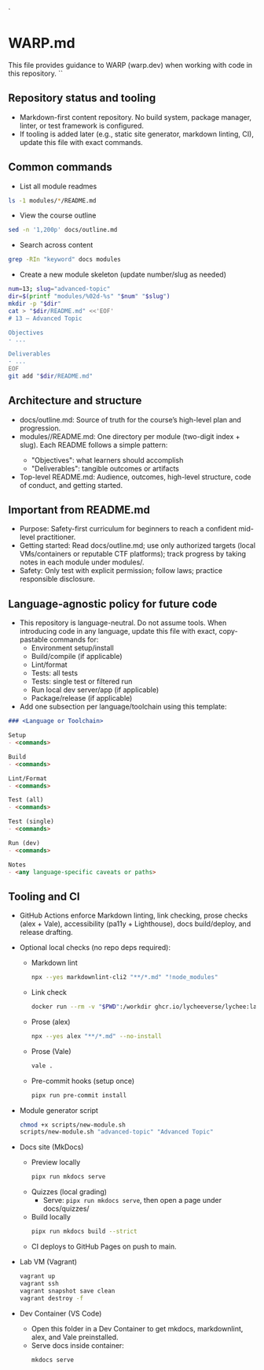 `
# WARP.md

This file provides guidance to WARP (warp.dev) when working with code in this repository.
``

## Repository status and tooling
- Markdown-first content repository. No build system, package manager, linter, or test framework is configured.
- If tooling is added later (e.g., static site generator, markdown linting, CI), update this file with exact commands.

## Common commands
- List all module readmes
```sh path=null start=null
ls -1 modules/*/README.md
```

- View the course outline
```sh path=null start=null
sed -n '1,200p' docs/outline.md
```

- Search across content
```sh path=null start=null
grep -RIn "keyword" docs modules
```

- Create a new module skeleton (update number/slug as needed)
```sh path=null start=null
num=13; slug="advanced-topic"
dir=$(printf "modules/%02d-%s" "$num" "$slug")
mkdir -p "$dir"
cat > "$dir/README.md" <<'EOF'
# 13 — Advanced Topic

Objectives
- ...

Deliverables
- ...
EOF
git add "$dir/README.md"
```

## Architecture and structure
- docs/outline.md: Source of truth for the course’s high-level plan and progression.
- modules/<nn-topic>/README.md: One directory per module (two-digit index + slug). Each README follows a simple pattern:
  - "Objectives": what learners should accomplish
  - "Deliverables": tangible outcomes or artifacts
- Top-level README.md: Audience, outcomes, high-level structure, code of conduct, and getting started.

## Important from README.md
- Purpose: Safety-first curriculum for beginners to reach a confident mid-level practitioner.
- Getting started: Read docs/outline.md; use only authorized targets (local VMs/containers or reputable CTF platforms); track progress by taking notes in each module under modules/.
- Safety: Only test with explicit permission; follow laws; practice responsible disclosure.

## Language-agnostic policy for future code
- This repository is language-neutral. Do not assume tools. When introducing code in any language, update this file with exact, copy-pastable commands for:
  - Environment setup/install
  - Build/compile (if applicable)
  - Lint/format
  - Tests: all tests
  - Tests: single test or filtered run
  - Run local dev server/app (if applicable)
  - Package/release (if applicable)
- Add one subsection per language/toolchain using this template:
```md path=null start=null
### <Language or Toolchain>

Setup
- <commands>

Build
- <commands>

Lint/Format
- <commands>

Test (all)
- <commands>

Test (single)
- <commands>

Run (dev)
- <commands>

Notes
- <any language-specific caveats or paths>
```

## Tooling and CI
- GitHub Actions enforce Markdown linting, link checking, prose checks (alex + Vale), accessibility (pa11y + Lighthouse), docs build/deploy, and release drafting.
- Optional local checks (no repo deps required):
  - Markdown lint
    ```sh path=null start=null
    npx --yes markdownlint-cli2 "**/*.md" "!node_modules"
    ```
  - Link check
    ```sh path=null start=null
    docker run --rm -v "$PWD":/workdir ghcr.io/lycheeverse/lychee:latest --config .lychee.toml --no-progress "**/*.md"
    ```
  - Prose (alex)
    ```sh path=null start=null
    npx --yes alex "**/*.md" --no-install
    ```
  - Prose (Vale)
    ```sh path=null start=null
    vale .
    ```
  - Pre-commit hooks (setup once)
    ```sh path=null start=null
    pipx run pre-commit install
    ```

- Module generator script
  ```sh path=null start=null
  chmod +x scripts/new-module.sh
  scripts/new-module.sh "advanced-topic" "Advanced Topic"
  ```

- Docs site (MkDocs)
  - Preview locally
    ```sh path=null start=null
    pipx run mkdocs serve
    ```
  - Quizzes (local grading)
    - Serve: `pipx run mkdocs serve`, then open a page under docs/quizzes/
  - Build locally
    ```sh path=null start=null
    pipx run mkdocs build --strict
    ```
  - CI deploys to GitHub Pages on push to main.

- Lab VM (Vagrant)
  ```sh path=null start=null
  vagrant up
  vagrant ssh
  vagrant snapshot save clean
  vagrant destroy -f
  ```

- Dev Container (VS Code)
  - Open this folder in a Dev Container to get mkdocs, markdownlint, alex, and Vale preinstalled.
  - Serve docs inside container:
    ```sh path=null start=null
    mkdocs serve
    ```
